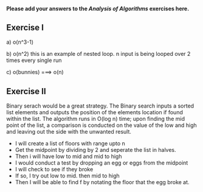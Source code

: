 #### Please add your answers to the ***Analysis of  Algorithms*** exercises here.

## Exercise I

a) o(n^3-1)

b) o(n^2) this is an example of  nested loop. n input is being looped over 2 times every single run

c) o(bunnies) ===> o(n)


## Exercise II
Binary serach would be a great strategy. The Binary search inputs a sorted list elements and outputs the position of the elements location if found within the list.  The algorithm runs in O(log n) time; upon finding the mid point of the list, a comparison is conducted on the value of the low and high and leaving out the side with the unwanted result. 

- I will create a list of floors with range upto n
- Get the midpoint by dividing by 2 and seperate the list in halves.
- Then i will have low to mid and mid to high
- I would conduct a test by dropping an egg or eggs from the midpoint
- I will check to see if they broke 
- If so, I try out low to mid. then mid to high
- Then I will be able to find f by notating the floor that the egg broke at.


